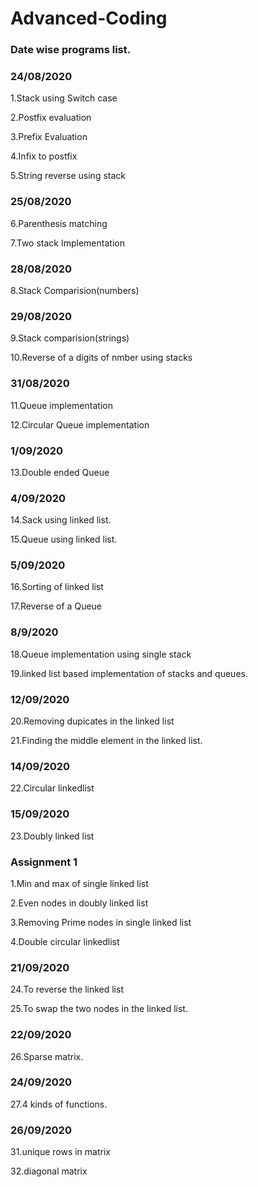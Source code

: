 # Advanced-Coding
### Date wise programs list.

### 24/08/2020
1.Stack using Switch case

2.Postfix evaluation

3.Prefix Evaluation

4.Infix to postfix

5.String reverse using stack

### 25/08/2020
6.Parenthesis matching 

7.Two stack Implementation

### 28/08/2020
8.Stack Comparision(numbers)

### 29/08/2020
9.Stack comparision(strings)

10.Reverse of a digits of nmber using stacks

### 31/08/2020
11.Queue implementation

12.Circular Queue implementation

### 1/09/2020
13.Double ended Queue

### 4/09/2020
14.Sack using linked list.

15.Queue using linked list.

### 5/09/2020
16.Sorting of linked list

17.Reverse of a Queue

### 8/9/2020
18.Queue implementation using single stack

19.linked list based implementation of stacks and queues.


### 12/09/2020
20.Removing dupicates in the linked list

21.Finding the middle element in the linked list.

### 14/09/2020
22.Circular linkedlist

###  15/09/2020
23.Doubly linked list

### Assignment 1
1.Min and max of single linked list

2.Even nodes in doubly linked list

3.Removing Prime nodes in single linked list

4.Double circular linkedlist

### 21/09/2020

24.To reverse the linked list

25.To swap the two nodes in the linked list.

### 22/09/2020

26.Sparse matrix.

### 24/09/2020

27.4 kinds of functions.

### 26/09/2020

31.unique rows in matrix

32.diagonal matrix
